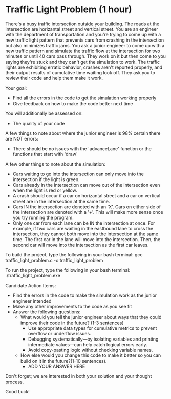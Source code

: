 # Traffic Light Problem (1 hour)

There's a busy traffic intersection outside your building. The roads at the intersection are horizantal street and vertical street. 
You are an engineer with the department of transportation and you're trying to come up with a new traffic light pattern that 
prevents cars from crashing in the intersection but also minimizes traffic jams. You ask a junior engineer to come up with a new 
traffic pattern and simulate the traffic flow at the intersection for two minutes or until 40 cars pass through. They work on it 
but then come to you saying they're stuck and they can't get the simulation to work. The traffic lights are exhibiting erratic 
behavior, crashes aren't reported properly, and their output results of cumulative time waiting look off. They ask you to review 
their code and help them make it work.

Your goal:
- Find all the errors in the code to get the simulation working properly
- Give feedback on how to make the code better next time

You will additionally be assessed on:
- The quality of your code

A few things to note about where the junior engineer is 98% certain there are NOT errors:
- There should be no issues with the 'advanceLane' function or the functions that start with 'draw'

A few other things to note about the simulation:
- Cars waiting to go into the intersection can only move into the intersection if the light is green.
- Cars already in the intersection can move out of the intersection even when the light is red or yellow.
- A crash should occur if a car on horizantal street and a car on vertical street are in the intersection at the same time.
- Cars IN the intersection are denoted with an 'X'. Cars on either side of the intersection are denoted with a '+'. 
  This will make more sense once you try running the program.
- Only one car from each lane can be IN the intersection at once. For example, if two cars are waiting in the eastbound 
  lane to cross the intersection, they cannot both move into the intersection at the same time. The first car in the 
  lane will move into the intersection. Then, the second car will move into the intersection as the first car leaves. 

To build the project, type the following in your bash terminal:
gcc traffic_light_problem.c -o traffic_light_problem

To run the project, type the following in your bash terminal:
./traffic_light_problem.exe

Candidate Action Items:
- Find the errors in the code to make the simulation work as the junior engineer intended
- Make any other improvements to the code as you see fit
- Answer the following questions:
  - What would you tell the junior engineer about ways that they could improve their code in the future? (1-3 sentences)
    - Use appropriate data types for cumulative metrics to prevent overflow or underflow issues.
    - Debugging systematically—by isolating variables and printing intermediate values—can help catch logical errors early.
    - Avoid copy-pasting logic without checking variable names.
  - How else would you change this code to make it better so you can build on it in the future?(1-10 sentences).
    - ADD YOUR ANSWER HERE

Don't forget; we are interested in both your solution and your thought process.

Good Luck!